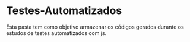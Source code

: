 # Testes-Automatizados

Esta pasta tem como objetivo armazenar os códigos gerados durante os estudos de testes automatizados com js.
